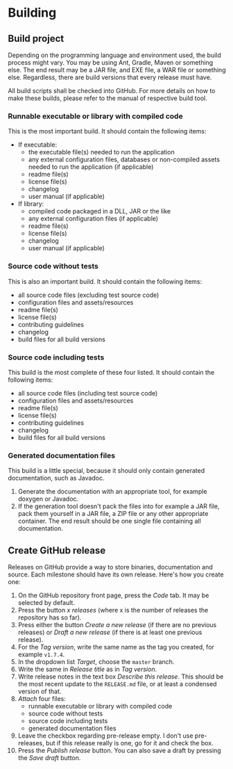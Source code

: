 # Building

## Build project
Depending on the programming language and environment used, the build process 
might vary. You may be using Ant, Gradle, Maven or something else. The end result may 
be a JAR file, and EXE file, a WAR file or something else. Regardless, there 
are build versions that every release must have.

All build scripts shall be checked into GitHub. For more details on how to make 
these builds, please refer to the manual of respective build tool.

### Runnable executable or library with compiled code
This is the most important build. It should contain the following items:

* If executable:
    * the executable file(s) needed to run the application
    * any external configuration files, databases or non-compiled assets needed 
    to run the application (if applicable)
    * readme file(s)
    * license file(s)
    * changelog
    * user manual (if applicable)
* If library:
    * compiled code packaged in a DLL, JAR or the like
    * any external configuration files (if applicable)
    * readme file(s)
    * license file(s)
    * changelog
    * user manual (if applicable)

### Source code without tests
This is also an important build. It should contain the following items:

* all source code files (excluding test source code)
* configuration files and assets/resources
* readme file(s)
* license file(s)
* contributing guidelines
* changelog
* build files for all build versions

### Source code including tests
This build is the most complete of these four listed. It should contain the 
following items:

* all source code files (including test source code)
* configuration files and assets/resources
* readme file(s)
* license file(s)
* contributing guidelines
* changelog
* build files for all build versions

### Generated documentation files
This build is a little special, because it should only contain generated 
documentation, such as Javadoc.

1. Generate the documentation with an appropriate tool, for example doxygen or 
Javadoc.
1. If the generation tool doesn't pack the files into for example a JAR file, 
pack them yourself in a JAR file, a ZIP file or any other appropriate 
container. The end result should be one single file containing all 
documentation.

## Create GitHub release
Releases on GitHub provide a way to store binaries, documentation and source. 
Each milestone should have its own release. Here's how you create one:

1. On the GitHub repository front page, press the *Code* tab. It may be 
selected by default.
1. Press the button *x releases* (where x is the number of releases the 
repository has so far).
1. Press either the button *Create a new release* (if there are no previous 
releases) or *Draft a new release* (if there is at least one previous release).
1. For the *Tag version*, write the same name as the tag you created, for 
example `v1.7.4`.
1. In the dropdown list *Target*, choose the `master` branch.
1. Write the same in *Release title* as in *Tag version*.
1. Write release notes in the text box *Describe this release*. This should be 
the most recent update to the `RELEASE.md` file, or at least a condensed 
version of that.
1. *Attach* four files:
    * runnable executable or library with compiled code
    * source code without tests
    * source code including tests
    * generated documentation files
1. Leave the checkbox regarding pre-release empty. I don't use pre-releases, 
but if this release really is one, go for it and check the box.
1. Press the *Publish release* button. You can also save a draft by pressing 
the *Save draft* button.


[1]: https://semver.org/
